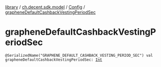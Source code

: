 [library](../../index.md) / [ch.decent.sdk.model](../index.md) / [Config](index.md) / [grapheneDefaultCashbackVestingPeriodSec](./graphene-default-cashback-vesting-period-sec.md)

# grapheneDefaultCashbackVestingPeriodSec

`@SerializedName("GRAPHENE_DEFAULT_CASHBACK_VESTING_PERIOD_SEC") val grapheneDefaultCashbackVestingPeriodSec: `[`Int`](https://kotlinlang.org/api/latest/jvm/stdlib/kotlin/-int/index.html)